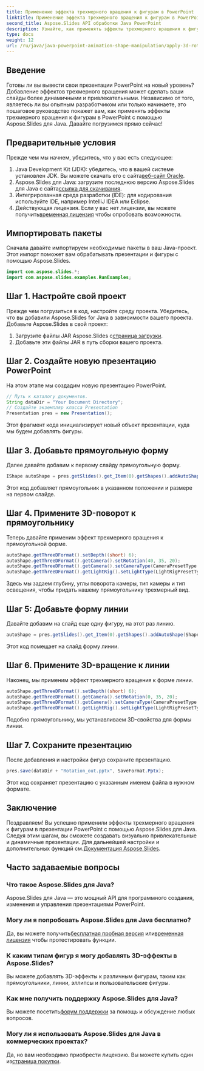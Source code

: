 ```yaml
---
title: Применение эффекта трехмерного вращения к фигурам в PowerPoint
linktitle: Применение эффекта трехмерного вращения к фигурам в PowerPoint
second_title: Aspose.Slides API обработки Java PowerPoint
description: Узнайте, как применять эффекты трехмерного вращения к фигурам в PowerPoint с помощью Aspose.Slides для Java, с помощью этого подробного пошагового руководства.
type: docs
weight: 12
url: /ru/java/java-powerpoint-animation-shape-manipulation/apply-3d-rotation-effect-shapes-powerpoint/
---
```

## Введение
Готовы ли вы вывести свои презентации PowerPoint на новый уровень? Добавление эффектов трехмерного вращения может сделать ваши слайды более динамичными и привлекательными. Независимо от того, являетесь ли вы опытным разработчиком или только начинаете, это пошаговое руководство покажет вам, как применять эффекты трехмерного вращения к фигурам в PowerPoint с помощью Aspose.Slides для Java. Давайте погрузимся прямо сейчас!
## Предварительные условия
Прежде чем мы начнем, убедитесь, что у вас есть следующее:
1.  Java Development Kit (JDK): убедитесь, что в вашей системе установлен JDK. Вы можете скачать его с сайта[веб-сайт Oracle](https://www.oracle.com/java/technologies/javase-downloads.html).
2.  Aspose.Slides для Java: загрузите последнюю версию Aspose.Slides для Java с сайта[ссылка для скачивания](https://releases.aspose.com/slides/java/).
3. Интегрированная среда разработки (IDE): для кодирования используйте IDE, например IntelliJ IDEA или Eclipse.
4.  Действующая лицензия. Если у вас нет лицензии, вы можете получить[временная лицензия](https://purchase.aspose.com/temporary-license/) чтобы опробовать возможности.
## Импортировать пакеты
Сначала давайте импортируем необходимые пакеты в ваш Java-проект. Этот импорт поможет вам обрабатывать презентации и фигуры с помощью Aspose.Slides.
```java
import com.aspose.slides.*;
import com.aspose.slides.examples.RunExamples;
```
## Шаг 1. Настройте свой проект
Прежде чем погрузиться в код, настройте среду проекта. Убедитесь, что вы добавили Aspose.Slides for Java в зависимости вашего проекта.
Добавьте Aspose.Slides в свой проект:
1.  Загрузите файлы JAR Aspose.Slides с[страница загрузки](https://releases.aspose.com/slides/java/).
2. Добавьте эти файлы JAR в путь сборки вашего проекта.
## Шаг 2. Создайте новую презентацию PowerPoint
На этом этапе мы создадим новую презентацию PowerPoint.
```java
// Путь к каталогу документов.
String dataDir = "Your Document Directory";
// Создайте экземпляр класса Presentation
Presentation pres = new Presentation();
```
Этот фрагмент кода инициализирует новый объект презентации, куда мы будем добавлять фигуры.
## Шаг 3. Добавьте прямоугольную форму
Далее давайте добавим к первому слайду прямоугольную форму.
```java
IShape autoShape = pres.getSlides().get_Item(0).getShapes().addAutoShape(ShapeType.Rectangle, 30, 30, 200, 200);
```
Этот код добавляет прямоугольник в указанном положении и размере на первом слайде.
## Шаг 4. Примените 3D-поворот к прямоугольнику
Теперь давайте применим эффект трехмерного вращения к прямоугольной форме.
```java
autoShape.getThreeDFormat().setDepth((short) 6);
autoShape.getThreeDFormat().getCamera().setRotation(40, 35, 20);
autoShape.getThreeDFormat().getCamera().setCameraType(CameraPresetType.IsometricLeftUp);
autoShape.getThreeDFormat().getLightRig().setLightType(LightRigPresetType.Balanced);
```
Здесь мы задаем глубину, углы поворота камеры, тип камеры и тип освещения, чтобы придать нашему прямоугольнику трехмерный вид.
## Шаг 5: Добавьте форму линии
Давайте добавим на слайд еще одну фигуру, на этот раз линию.
```java
autoShape = pres.getSlides().get_Item(0).getShapes().addAutoShape(ShapeType.Line, 30, 300, 200, 200);
```
Этот код помещает на слайд форму линии.
## Шаг 6. Примените 3D-вращение к линии
Наконец, мы применим эффект трехмерного вращения к форме линии.
```java
autoShape.getThreeDFormat().setDepth((short) 6);
autoShape.getThreeDFormat().getCamera().setRotation(0, 35, 20);
autoShape.getThreeDFormat().getCamera().setCameraType(CameraPresetType.IsometricLeftUp);
autoShape.getThreeDFormat().getLightRig().setLightType(LightRigPresetType.Balanced);
```
Подобно прямоугольнику, мы устанавливаем 3D-свойства для формы линии.
## Шаг 7. Сохраните презентацию
После добавления и настройки фигур сохраните презентацию.
```java
pres.save(dataDir + "Rotation_out.pptx", SaveFormat.Pptx);
```
Этот код сохраняет презентацию с указанным именем файла в нужном формате.
## Заключение
Поздравляем! Вы успешно применили эффекты трехмерного вращения к фигурам в презентации PowerPoint с помощью Aspose.Slides для Java. Следуя этим шагам, вы сможете создавать визуально привлекательные и динамичные презентации. Для дальнейшей настройки и дополнительных функций см.[Документация Aspose.Slides](https://reference.aspose.com/slides/java/).
## Часто задаваемые вопросы
### Что такое Aspose.Slides для Java?
Aspose.Slides для Java — это мощный API для программного создания, изменения и управления презентациями PowerPoint.
### Могу ли я попробовать Aspose.Slides для Java бесплатно?
 Да, вы можете получить[бесплатная пробная версия](https://releases.aspose.com/) или[временная лицензия](https://purchase.aspose.com/temporary-license/) чтобы протестировать функции.
### К каким типам фигур я могу добавлять 3D-эффекты в Aspose.Slides?
Вы можете добавлять 3D-эффекты к различным фигурам, таким как прямоугольники, линии, эллипсы и пользовательские фигуры.
### Как мне получить поддержку Aspose.Slides для Java?
 Вы можете посетить[форум поддержки](https://forum.aspose.com/c/slides/11) за помощь и обсуждение любых вопросов.
### Могу ли я использовать Aspose.Slides для Java в коммерческих проектах?
 Да, но вам необходимо приобрести лицензию. Вы можете купить один из[страница покупки](https://purchase.aspose.com/buy).
